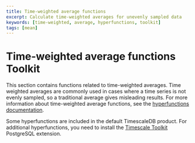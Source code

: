 ```yaml
---
title: Time-weighted average functions
excerpt: Calculate time-weighted averages for unevenly sampled data
keywords: [time-weighted, average, hyperfunctions, toolkit]
tags: [mean]
---
```


# Time-weighted average functions <tag type="toolkit">Toolkit</tag>
This section contains functions related to time-weighted averages. Time weighted
averages are commonly used in cases where a time series is not evenly sampled,
so a traditional average gives misleading results. For more information
about time-weighted average functions, see the
[hyperfunctions documentation][hyperfunctions-time-weight-average].

Some hyperfunctions are included in the default TimescaleDB product. For
additional hyperfunctions, you need to install the
[Timescale Toolkit][install-toolkit] PostgreSQL extension.

<hyperfunctionTable
    hyperfunctionFamily='time-weighted averages'
    includeExperimental
    sortByType
/>

[hyperfunctions-time-weight-average]: /timescaledb/:currentVersion:/how-to-guides/hyperfunctions/time-weighted-averages/
[install-toolkit]: /timescaledb/:currentVersion:/how-to-guides/hyperfunctions/install-toolkit
